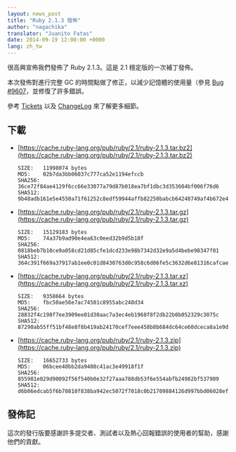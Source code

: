 ```yaml
---
layout: news_post
title: "Ruby 2.1.3 發佈"
author: "nagachika"
translator: "Juanito Fatas"
date: 2014-09-19 12:00:00 +0000
lang: zh_tw
---
```


很高興宣佈我們發佈了 Ruby 2.1.3。這是 2.1 穩定版的一次補丁發佈。

本次發佈對進行完整 GC 的時間點做了修正，以減少記憶體的使用量（參見 [Bug #9607](https://bugs.ruby-lang.org/issues/9607)，並修復了許多錯誤。

參考 [Tickets](https://bugs.ruby-lang.org/projects/ruby-21/issues?set_filter=1&amp;status_id=5)
以及 [ChangeLog](http://svn.ruby-lang.org/repos/ruby/tags/v2_1_3/ChangeLog) 來了解更多細節。

## 下載

* [https://cache.ruby-lang.org/pub/ruby/2.1/ruby-2.1.3.tar.bz2](https://cache.ruby-lang.org/pub/ruby/2.1/ruby-2.1.3.tar.bz2)

      SIZE:   11998074 bytes
      MD5:    02b7da3bb06037c777ca52e1194efccb
      SHA256: 36ce72f84ae4129f6cc66e33077a79d87b018ea7bf1dbc3d353604bf006f76d6
      SHA512: 9b48adb161e5e4550a71f61252c8edf59944affb82250babcb64240749af4b672e4a54ccd0feac5b36ea447a358b350b5080125ef2d4acf6e9e8b1ab82612f48

* [https://cache.ruby-lang.org/pub/ruby/2.1/ruby-2.1.3.tar.gz](https://cache.ruby-lang.org/pub/ruby/2.1/ruby-2.1.3.tar.gz)

      SIZE:   15129183 bytes
      MD5:    74a37b9ad90e4ea63c0eed32b9d5b18f
      SHA256: 0818beb7b10ce9a058cd21d85cfe1dcd233e98b7342d32e9a5d4bebe98347f01
      SHA512: 364c391f669a37917ab1ee0c01d8430763d0c958c6d06fe5c3632d6e81316cafcae8b392b680d64c1692744585ac9286cb6408d7514e8a1f4dbd88ee314be99e

* [https://cache.ruby-lang.org/pub/ruby/2.1/ruby-2.1.3.tar.xz](https://cache.ruby-lang.org/pub/ruby/2.1/ruby-2.1.3.tar.xz)

      SIZE:   9358664 bytes
      MD5:    fbc50ae56e7ac74501c8955abc248d34
      SHA256: 28832f4c198f7ee3909ee01d30aac7a3ec4eb1968f8f2db22b0b052329c3075c
      SHA512: 87290ab55ff51bf48e8f8b419ab24170cef7eee458b8b684dc64ce60dceca8a1e9d527975b032e89c693880c22a57853d5fc93e247c38682320c8831006c48ca

* [https://cache.ruby-lang.org/pub/ruby/2.1/ruby-2.1.3.zip](https://cache.ruby-lang.org/pub/ruby/2.1/ruby-2.1.3.zip)

      SIZE:   16652733 bytes
      MD5:    06bcee40bb2da9408c41ac3e49918f1f
      SHA256: 855981e029d90092f56f540b0e32f27aaa788db53f6e554abfb24982bf537909
      SHA512: d6b06edcab5f6b70810f838ba942ec5072f7018c0b21709884126d997bbd06028ef74f4b2f7bf439255e165599ee6a94e097bcfc52b72d5cfbf16b2e4476316f


## 發佈記

這次的發行版要感謝許多提交者、測試者以及熱心回報錯誤的使用者的幫助，感謝他們的貢獻。
